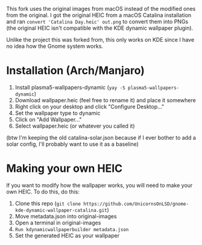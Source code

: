 This fork uses the original images from macOS instead of the modified ones from the original. I got the original HEIC from a macOS Catalina installation and ran `convert 'Catalina Day.heic' out.png` to convert them into PNGs (the original HEIC isn't compatible with the KDE dynamic wallpaper plugin).

Unlike the project this was forked from, this only works on KDE since I have no idea how the Gnome system works.

# Installation (Arch/Manjaro)

1. Install plasma5-wallpapers-dynamic (`yay -S plasma5-wallpapers-dynamic`)
2. Download wallpaper.heic (feel free to rename it) and place it somewhere
3. Right click on your desktop and click "Configure Desktop..."
4. Set the wallpaper type to dynamic
5. Click on "Add Wallpaper..."
6. Select wallpaper.heic (or whatever you called it)

(btw I'm keeping the old catalina-solar.json because if I ever bother to add a solar config, I'll probably want to use it as a baseline)

# Making your own HEIC

If you want to modify how the wallpaper works, you will need to make your own HEIC. To do this, do this:

1. Clone this repo (`git clone https://github.com/UnicornsOnLSD/gnome-kde-dynamic-wallpaper-catalina.git`)
2. Move metadata.json into original-images
3. Open a terminal in original-images
4. `Run kdynamicwallpaperbuilder metadata.json`
5. Set the generated HEIC as your wallpaper
